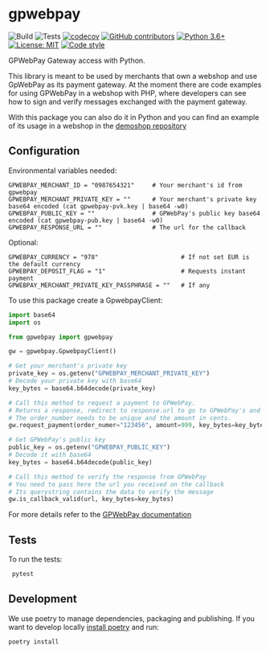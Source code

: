 # gpwebpay
![Build](https://github.com/filias/gpwebpay/workflows/build/badge.svg)
![Tests](https://github.com/filias/gpwebpay/workflows/tests/badge.svg)
[![codecov](https://codecov.io/gh/filias/gpwebpay/branch/master/graphs/badge.svg?branch=master)](https://codecov.io/github/filias/gpwebpay?branch=master)
[![GitHub contributors](https://img.shields.io/github/contributors/filias/gpwebpay)](https://github.com/filias/gpwebpay/graphs/contributors/)
[![Python 3.6+](https://img.shields.io/badge/python-3.6+-blue.svg)](https://www.python.org/downloads/release/python-370/)
[![License: MIT](https://img.shields.io/badge/License-MIT-purple.svg)](https://opensource.org/licenses/MIT)
[![Code style](https://img.shields.io/badge/code%20style-black-000000.svg)](https://https://github.com/psf/black)

GPWebPay Gateway access with Python.

This library is meant to be used by merchants that own a webshop and use GpWebPay as its payment gateway.
At the moment there are code examples for using GPWebPay in a webshop with PHP, where developers can see how to
sign and verify messages exchanged with the payment gateway.

With this package you can also do it in Python and you can find an example of its usage in a webshop in the 
[demoshop repository](https://github.com/filias/gpwebpay_demoshop) 

Configuration
-------

Environmental variables needed:
```
GPWEBPAY_MERCHANT_ID = "0987654321"     # Your merchant's id from gpwebpay
GPWEBPAY_MERCHANT_PRIVATE_KEY = ""      # Your merchant's private key base64 encoded (cat gpwebpay-pvk.key | base64 -w0)
GPWEBPAY_PUBLIC_KEY = ""                # GPWebPay's public key base64 encoded (cat gpwebpay-pub.key | base64 -w0)
GPWEBPAY_RESPONSE_URL = ""              # The url for the callback
```
Optional:
```
GPWEBPAY_CURRENCY = "978"                       # If not set EUR is the default currency
GPWEBPAY_DEPOSIT_FLAG = "1"                     # Requests instant payment
GPWEBPAY_MERCHANT_PRIVATE_KEY_PASSPHRASE = ""   # If any
```

To use this package create a GpwebpayClient:

```python
import base64
import os

from gpwebpay import gpwebpay

gw = gpwebpay.GpwebpayClient()

# Get your merchant's private key
private_key = os.getenv("GPWEBPAY_MERCHANT_PRIVATE_KEY")
# Decode your private key with base64
key_bytes = base64.b64decode(private_key)

# Call this method to request a payment to GPWebPay.
# Returns a response, redirect to response.url to go to GPWebPay's and make the payment
# The order_number needs to be unique and the amount in cents.
gw.request_payment(order_numer="123456", amount=999, key_bytes=key_bytes)

# Get GPWebPay's public key
public_key = os.getenv("GPWEBPAY_PUBLIC_KEY")
# Decode it with base64
key_bytes = base64.b64decode(public_key)

# Call this method to verify the response from GPWebPay
# You need to pass here the url you received on the callback
# Its querystring contains the data to verify the message
gw.is_callback_valid(url, key_bytes=key_bytes)
```

For more details refer to the [GPWebPay documentation](http://www.gpwebpay.cz/en/Download)


Tests
-------

To run the tests:
```bash
 pytest
 ```


Development
-------
We use poetry to manage dependencies, packaging and publishing.
If you want to develop locally [install poetry](https://python-poetry.org/docs/#installation) and run:

```bash
poetry install
```
